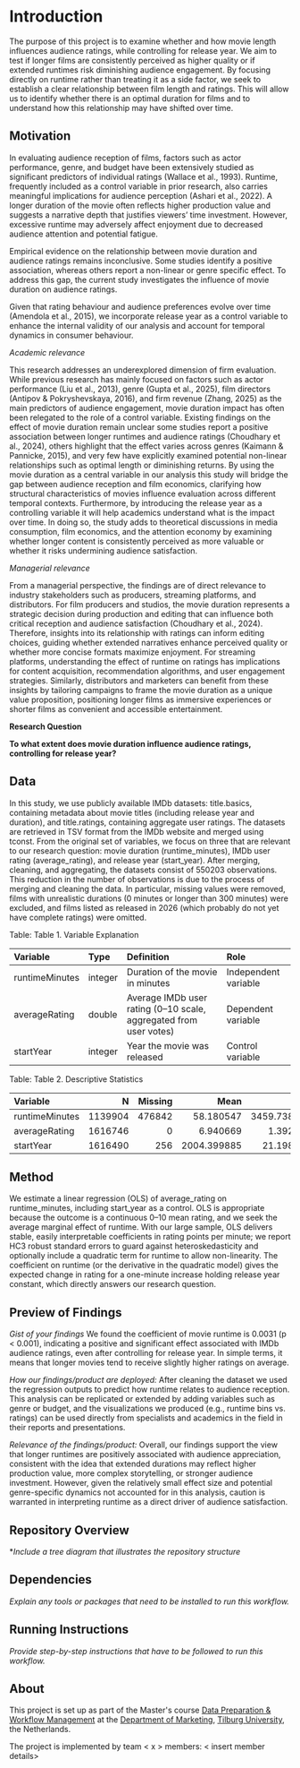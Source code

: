 # Introduction
The purpose of this project is to examine whether and how movie length influences audience ratings, while controlling for release year. We aim to test if longer films are consistently perceived as higher quality or if extended runtimes risk diminishing audience engagement. By focusing directly on runtime rather than treating it as a side factor, we seek to establish a clear relationship between film length and ratings. This will allow us to identify whether there is an optimal duration for films and to understand how this relationship may have shifted over time.

## Motivation

In evaluating audience reception of films, factors such as actor performance, genre, and budget have been extensively studied as significant predictors of individual ratings (Wallace et al., 1993). Runtime, frequently included as a control variable in prior research, also carries meaningful implications for audience perception (Ashari et al., 2022). A longer duration of the movie often reflects higher production value and suggests a narrative depth that justifies viewers’ time investment. However, excessive runtime may adversely affect enjoyment due to decreased audience attention and potential fatigue. 

Empirical evidence on the relationship between movie duration and audience ratings remains inconclusive. Some studies identify a positive association, whereas others report a non-linear or genre specific effect. To address this gap, the current study investigates the influence of movie duration on audience ratings. 

Given that rating behaviour and audience preferences evolve over time (Amendola et al., 2015), we incorporate release year as a control variable to enhance the internal validity of our analysis and account for temporal dynamics in consumer behaviour. 

*Academic relevance*

This research addresses an underexplored dimension of firm evaluation. While previous research has mainly focused on factors such as actor performance (Liu et al., 2013), genre (Gupta et al., 2025), film directors (Antipov & Pokryshevskaya, 2016), and firm revenue (Zhang, 2025) as the main predictors of audience engagement, movie duration impact has often been relegated to the role of a control variable. Existing findings on the effect of movie duration remain unclear some studies report a positive association between longer runtimes and audience ratings (Choudhary et al., 2024), others highlight that the effect varies across genres (Kaimann & Pannicke, 2015), and very few have explicitly examined potential non-linear relationships such as optimal length or diminishing returns. By using the movie duration as a central variable in our analysis this study will bridge the gap between audience reception and film economics, clarifying how structural characteristics of movies influence evaluation across different temporal contexts. Furthermore, by introducing the release year as a controlling variable it will help academics understand what is the impact over time. In doing so, the study adds to theoretical discussions in media consumption, film economics, and the attention economy by examining whether longer content is consistently perceived as more valuable or whether it risks undermining audience satisfaction.

*Managerial relevance*

From a managerial perspective, the findings are of direct relevance to industry stakeholders such as producers, streaming platforms, and distributors. For film producers and studios, the movie duration represents a strategic decision during production and editing that can influence both critical reception and audience satisfaction (Choudhary et al., 2024). Therefore, insights into its relationship with ratings can inform editing choices, guiding whether extended narratives enhance perceived quality or whether more concise formats maximize enjoyment. For streaming platforms, understanding the effect of runtime on ratings has implications for content acquisition, recommendation algorithms, and user engagement strategies. Similarly, distributors and marketers can benefit from these insights by tailoring campaigns to frame the movie duration as a unique value proposition, positioning longer films as immersive experiences or shorter films as convenient and accessible entertainment.

**Research Question**

**To what extent does movie duration influence audience ratings, controlling for release year?**

## Data
In this study, we use publicly available IMDb datasets: title.basics, containing metadata about movie titles (including release year and duration), and title.ratings, containing aggregate user ratings. The datasets are retrieved in TSV format from the IMDb website and merged using tconst. From the original set of variables, we focus on three that are relevant to our research question: movie duration (runtime_minutes), IMDb user rating (average_rating), and release year (start_year).
After merging, cleaning, and aggregating, the datasets consist of 550203 observations. This reduction in the number of observations is due to the process of merging and cleaning the data. In particular, missing values were removed, films with unrealistic durations (0 minutes or longer than 300 minutes) were excluded, and films listed as released in 2026 (which probably do not yet have complete ratings) were omitted.

Table: Table 1. Variable Explanation  

|Variable       |Type    |Definition                                                        |Role                 |
|:--------------|:-------|:-----------------------------------------------------------------|:--------------------|
|runtimeMinutes |integer |Duration of the movie in minutes                                  |Independent variable |
|averageRating  |double  |Average IMDb user rating (0–10 scale, aggregated from user votes) |Dependent variable   |
|startYear      |integer |Year the movie was released                                       |Control variable     |

Table: Table 2. Descriptive Statistics  

|Variable       |       N| Missing|        Mean|          SD|  Min|     Max|
|:--------------|-------:|-------:|-----------:|-----------:|----:|-------:|
|runtimeMinutes | 1139904|  476842|   58.180547| 3459.738308|    0| 3692080|
|averageRating  | 1616746|       0|    6.940669|    1.392759|    1|      10|
|startYear      | 1616490|     256| 2004.399885|   21.198678| 1874|    2026|

## Method

We estimate a linear regression (OLS) of average_rating on runtime_minutes, including start_year as a control. OLS is appropriate because the outcome is a continuous 0–10 mean rating, and we seek the average marginal effect of runtime. With our large sample, OLS delivers stable, easily interpretable coefficients in rating points per minute; we report HC3 robust standard errors to guard against heteroskedasticity and optionally include a quadratic term for runtime to allow non-linearity. The coefficient on runtime (or the derivative in the quadratic model) gives the expected change in rating for a one-minute increase holding release year constant, which directly answers our research question.

## Preview of Findings 
*Gist of your findings* 
We found the coefficient of movie runtime is 0.0031 (p < 0.001), indicating a positive and significant effect associated with IMDb audience ratings, even after controlling for release year. In simple terms, it means that longer movies tend to receive slightly higher ratings on average.

*How our findings/product are deployed:*
After cleaning the dataset we used the regression outputs to predict how runtime relates to audience reception. This analysis can be replicated or extended by adding variables such as genre or budget, and the visualizations we produced (e.g., runtime bins vs. ratings) can be used directly from specialists and academics in the field in their reports and presentations.

*Relevance of the findings/product:*
Overall, our findings support the view that longer runtimes are positively associated with audience appreciation, consistent with the idea that extended durations may reflect higher production value, more complex storytelling, or stronger audience investment. However, given the relatively small effect size and potential genre-specific dynamics not accounted for in this analysis, caution is warranted in interpreting runtime as a direct driver of audience satisfaction. 


## Repository Overview 

**Include a tree diagram that illustrates the repository structure*

## Dependencies 

*Explain any tools or packages that need to be installed to run this workflow.*

## Running Instructions 

*Provide step-by-step instructions that have to be followed to run this workflow.*

## About 

This project is set up as part of the Master's course [Data Preparation & Workflow Management](https://dprep.hannesdatta.com/) at the [Department of Marketing](https://www.tilburguniversity.edu/about/schools/economics-and-management/organization/departments/marketing), [Tilburg University](https://www.tilburguniversity.edu/), the Netherlands.

The project is implemented by team < x > members: < insert member details>

